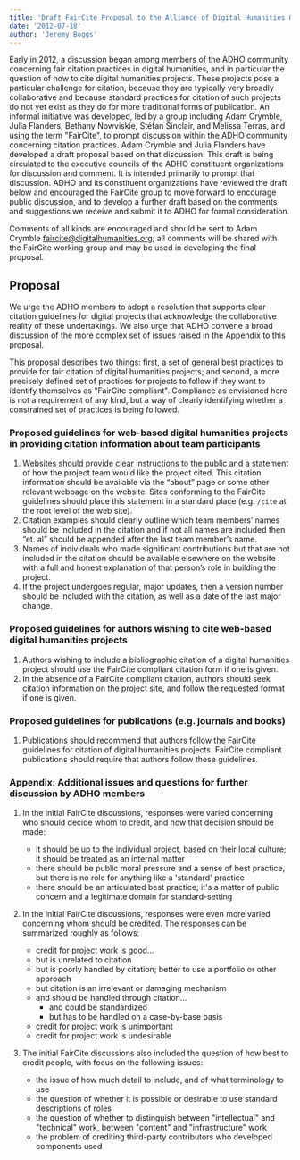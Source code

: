 ```yaml
---
title: 'Draft FairCite Proposal to the Alliance of Digital Humanities Organizations'
date: '2012-07-18'
author: 'Jeremy Boggs'
---
```

Early in 2012, a discussion began among members of the ADHO community concerning fair citation practices in digital humanities, and in particular the question of how to cite digital humanities projects. These projects pose a particular challenge for citation, because they are typically very broadly collaborative and because standard practices for citation of such projects do not yet exist as they do for more traditional forms of publication. An informal initiative was developed, led by a group including Adam Crymble, Julia Flanders, Bethany Nowviskie, Stéfan Sinclair, and Melissa Terras, and using the term "FairCite", to prompt discussion within the ADHO community concerning citation practices. Adam Crymble and Julia Flanders have developed a draft proposal based on that discussion. This draft is being circulated to the executive councils of the ADHO constituent organizations for discussion and comment. It is intended primarily to prompt that discussion. ADHO and its constituent organizations have reviewed the draft below and encouraged the FairCite group to move forward to encourage public discussion, and to develop a further draft based on the comments and suggestions we receive and submit it to ADHO for formal consideration.

Comments of all kinds are encouraged and should be sent to Adam Crymble [faircite@digitalhumanities.org](mailto:faircite@digitalhumanities.org); all comments will be shared with the FairCite working group and may be used in developing the final proposal.

## Proposal

We urge the ADHO members to adopt a resolution that supports clear citation guidelines for digital projects that acknowledge the collaborative reality of these undertakings. We also urge that ADHO convene a broad discussion of the more complex set of issues raised in the Appendix to this proposal.

This proposal describes two things: first, a set of general best practices to provide for fair citation of digital humanities projects; and second, a more precisely defined set of practices for projects to follow if they want to identify themselves as "FairCite compliant". Compliance as envisioned here is not a requirement of any kind, but a way of clearly identifying whether a constrained set of practices is being followed.

### Proposed guidelines for web-based digital humanities projects in providing citation information about team participants

1. Websites should provide clear instructions to the public and a statement of how the project team would like the project cited. This citation information should be available via the “about” page or some other relevant webpage on the website. Sites conforming to the FairCite guidelines should place this statement in a standard place (e.g. `/cite` at the root level of the web site).
2. Citation examples should clearly outline which team members’ names should be included in the citation and if not all names are included then “et. al” should be appended after the last team member’s name.
3. Names of individuals who made significant contributions but that are not included in the citation should be available elsewhere on the website with a full and honest explanation of that person’s role in building the project.
4. If the project undergoes regular, major updates, then a version number should be included with the citation, as well as a date of the last major change.

### Proposed guidelines for authors wishing to cite web-based digital humanities projects

1. Authors wishing to include a bibliographic citation of a digital humanities project should use the FairCite compliant citation form if one is given.
2. In the absence of a FairCite compliant citation, authors should seek citation information on the project site, and follow the requested format if one is given.

### Proposed guidelines for publications (e.g. journals and books)

1. Publications should recommend that authors follow the FairCite guidelines for citation of digital humanities projects. FairCite compliant publications should require that authors follow these guidelines.

### Appendix: Additional issues and questions for further discussion by ADHO members

1. In the initial FairCite discussions, responses were varied concerning who should decide whom to credit, and how that decision should be made:
   - it should be up to the individual project, based on their local culture; it should be treated as an internal matter
   - there should be public moral pressure and a sense of best practice, but there is no role for anything like a 'standard' practice
   - there should be an articulated best practice; it's a matter of public concern and a legitimate domain for standard-setting

2. In the initial FairCite discussions, responses were even more varied concerning whom should be credited. The responses can be summarized roughly as follows:
   - credit for project work is good…
   - but is unrelated to citation
   - but is poorly handled by citation; better to use a portfolio or other approach
   - but citation is an irrelevant or damaging mechanism
   - and should be handled through citation…
     - and could be standardized
     - but has to be handled on a case-by-base basis
   - credit for project work is unimportant
   - credit for project work is undesirable

3. The initial FairCite discussions also included the question of how best to credit people, with focus on the following issues:
   - the issue of how much detail to include, and of what terminology to use
   - the question of whether it is possible or desirable to use standard descriptions of roles
   - the question of whether to distinguish between "intellectual" and "technical" work, between "content" and "infrastructure" work
   - the problem of crediting third-party contributors who developed components used
